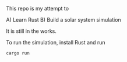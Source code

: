 This repo is my attempt to 

A) Learn Rust
B) Build a solar system simulation

It is still in the works. 

To run the simulation, install Rust and run
``` 
cargo run
```
